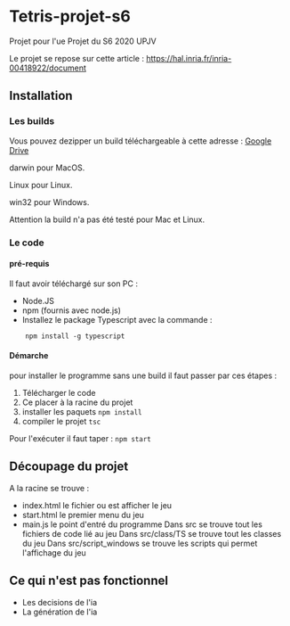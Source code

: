 # Tetris-projet-s6
Projet pour l'ue Projet du S6 2020 UPJV

Le projet se repose sur cette article : https://hal.inria.fr/inria-00418922/document

## Installation 
### Les builds
Vous pouvez dezipper un build téléchargeable à cette adresse :
[Google Drive](https://drive.google.com/drive/folders/178UD6ULYxCTisP_5C1yO9bKpO1aWaag_?usp=sharing)

darwin pour MacOS.

Linux pour Linux.

win32 pour Windows.

Attention la build n'a pas été testé pour Mac et Linux.

### Le code

#### pré-requis
Il faut avoir téléchargé sur son PC : 
 - Node.JS
 - npm (fournis avec node.js)
 - Installez le package Typescript avec la commande :
```
    npm install -g typescript
```
#### Démarche
pour installer le programme sans une build il faut passer par ces étapes :
1. Télécharger le code
2. Ce placer à la racine du projet 
3. installer les paquets ```npm install```
4. compiler le projet ```tsc```

Pour l'exécuter il faut taper :
```npm start```

## Découpage du projet
A la racine se trouve : 
 - index.html le fichier ou est afficher le jeu
 - start.html le premier menu du jeu
 - main.js le point d'entré du programme
Dans src se trouve tout les fichiers de code lié au jeu
Dans src/class/TS se trouve tout les classes du jeu
Dans src/script_windows se trouve les scripts qui permet l'affichage du jeu

## Ce qui n'est pas fonctionnel
- Les decisions de l'ia
- La génération de l'ia